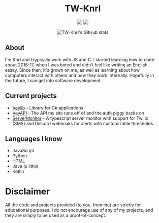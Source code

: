 <div align="center">

# TW-Knrl

[![](https://wakatime.com/badge/user/0ccf7ed5-30a2-486d-8ea4-6b0ca58cd9c9.svg)](https://wakatime.com/@0ccf7ed5-30a2-486d-8ea4-6b0ca58cd9c9)
![](https://komarev.com/ghpvc/?username=verlox&color=blueviolet)

![TW-Knrl's GitHub stats](https://github-readme-stats.vercel.app/api?username=TW-Knrl&show_icons=true&theme=radical)

</div>

## About
I'm Knrl and I typically work with JS and C. I started learning how to code about 2016-17, when I was bored and didn't feel like writing an English essay. Since then, it's grown on me, as well as learning about how computers interact with others and how they work internally. Hopefully in the future, I can get into software development.

## Current projects
* [Veylib](https://veylib.netlify.app) - Library for C# applications
* [VeyAPI](https://veyapi.netlify.app) - The API my site runs off of and the auth piggy backs on
* [ServerMonitor](https://svrmonitor.netlify.app) - A typescript server monitor with support for Twilio (SMS) and Discord webhooks for alerts with customizable thresholds

## Languages I know
* JavaScript
* Python
* HTML
* Java (a little)
* Kotlin

# Disclaimer
All the code and projects provided (to you, from me) are strictly for educational purposes. I do not encourage use of any of my projects, and they are simply to be used as a proof-of-concept.
